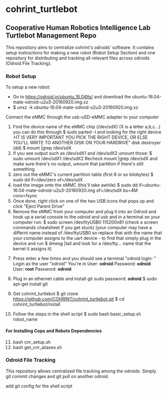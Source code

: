 # cohrint_turtlebot

## Cooperative Human Robotics Intelligence Lab Turtlebot Management Repo
This repository aims to centralize cohrint's odroids' software. It contains setup instructions for making a new robot (Robot Setup Section) and one repository for distributing and tracking all relevant files across odroids (Odroid File Tracking).

###  Robot Setup
To setup a new robot:
- Go to https://odroid.in/ubuntu_16.04lts/ and download the ubuntu-16.04-mate-odroid-u2u3-20160920.img.xz
- $ unxz -k ubuntu-16.04-mate-odroid-u2u3-20160920.img.xz

Connect the eMMC through the usb-uSD-eMMC adapter to your computer
1. Find the device name of the eMMC chip (/dev/sdX) (X is a letter a,b,c...)
you can do this through $ sudo parted -l and looking for the right device
*IT IS VERY IMPORTANT YOU PICK THE RIGHT DEVICE, OR ELSE YOU'LL WRITE TO ANOTHER DISK ON YOUR HARDRIVE" disk destroyer (dd) 
$ mount |grep /dev/sdX
2. If you see output such as /dev/sdX1 and /dev/sdX2 umount those:
$ sudo umount /dev/sdX1 /dev/sdX2
Recheck mount |grep /dev/sdX and make sure there's no output, umount that partition if there's still something
3. zero out the eMMC's current partition table (first 8 or so kilobytes)
$ sudo dd if=/dev/zero of=/dev/sdX
4. load the image onto the eMMC (this'll take awhile)
$ sudo dd if=ubuntu-16.04-mate-odroid-u2u3-20160920.img of=/dev/sdX bs=4M conv=fsync
5. Once done, right click on one of the two USB icons that pops up and click "Eject Parent Drive"
6. Remove the eMMC from your computer and plug it into an Odroid and hook up a serial console to the odroid and usb and in a terminal on your computer run:
$ sudo screen /dev/ttyUSB0 115200n81 (check a screen commands cheatsheet if you get stuck)
(your computer may have a differnt name instead of /dev/ttyUSB0 so replace that with the name that your computer assigns to the uart device - to find that simply plug in the device and run $ dmesg |tail and look for a /dev/tty... name that the kernel it assigns it)
7) Press enter a few times and you should see a terminal "odroid login: " Login as the user "odroid"
You're in
User: **odroid**
Password: **odroid**
User: **root**
Password: **odroid**

8) Plug in an ethernet cable and install git
sudo password: **odroid**
$ sudo apt-get install git
9) Get cohrint_turtlebot
$ git clone https://github.com/COHRINT/cohrint_turtlebot.git
$ cd cohrint_turtlebot/install
10) Follow the steps in the shell script
$ sudo bash basic_setup.sh robot_name

#### For Installing Cops and Robots Dependencies
11) bash cnr_setup.sh
12) bash get_cnr_aliases.sh

### Odroid File Tracking

This repository allows centralized file tracking among the odroids. Simply git commit changes and git pull on another odroid.


add git config for the shell script